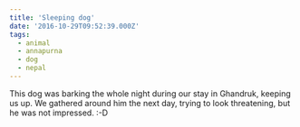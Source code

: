 ```yaml
---
title: 'Sleeping dog'
date: '2016-10-29T09:52:39.000Z'
tags:
  - animal
  - annapurna
  - dog
  - nepal
---
```


This dog was barking the whole night during our stay in Ghandruk, keeping us up. We gathered around
him the next day, trying to look threatening, but he was not impressed. :-D
